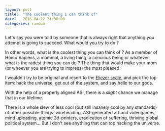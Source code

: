 ```yaml
---
layout: post
title:  "The coolest thing I can think of"
date:   2016-04-22 21:30:00
categories: random
---
```


Let's say you were told by someone that is always right that anything you attempt is going to succeed.
What would you try to do ?

In other words, what is the coolest thing you can think of ? 
As a member of Homo Sapiens, a mammal, a living thing, a concious being or whatever, 
what is the radest thing you can do ? The thing that would make your mom (or whoever you are trying to
impress) the most pleased.

I wouldn't try to be original and resort to the [Eliezer scale](http://pinouchon.github.io/ai/2016/02/02/where-are-you-on-the-eliezer-scale.html),
and pick the top item: hack the universe, get out of the system, and say hello to our gods.

With the help of a properly aligned ASI, there is a *slight* chance we manage that in our lifetime.

There is a whole slew of less cool (but still insanely cool by any standards) of other possible things:
wireheading, ASI-generated art and videogames, mind uploading, atomic 3d-printers, eradication of suffering,
thriving global political system... But I 
don't see anything that can top hacking the universe.